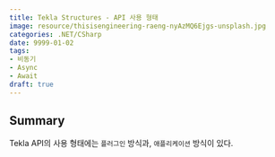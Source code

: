 ```yaml
---
title: Tekla Structures - API 사용 형태
image: resource/thisisengineering-raeng-nyAzMQ6Ejgs-unsplash.jpg
categories: .NET/CSharp
date: 9999-01-02
tags:
- 비동기
- Async
- Await
draft: true
---
```


## Summary
Tekla API의 사용 형태에는 `플러그인` 방식과, `애플리케이션` 방식이 있다.
